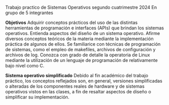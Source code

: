 Trabajo practico de Sistemas Operativos segundo cuatrimestre 2024
En grupo de 5 integrantes

**Objetivos**
  Adquirir conceptos prácticos del uso de las distintas herramientas de programación e interfaces (APIs) que brindan los sistemas operativos. 
  Entienda aspectos del diseño de un sistema operativo. Afirme diversos conceptos teóricos de la materia mediante la implementación práctica de algunos de ellos. 
  Se familiarice con técnicas de programación de sistemas, como el empleo de makefiles, archivos de configuración y archivos de log. Conozca con grado de detalle la 
  operatoria de Linux mediante la utilización de un lenguaje de programación de relativamente bajo nivel como C.

**Sistema operativo simplificado** 
  Debido al fin académico del trabajo práctico, los conceptos reflejados son, en general, versiones simplificadas 
  o alteradas de los componentes reales de hardware y de sistemas operativos vistos en las clases, a fin de resaltar aspectos de diseño o simplificar su implementación.
